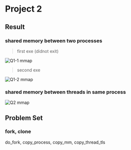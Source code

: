 # Project 2

## Result

### shared memory between two processes

> first exe (didnot exit)

![Q1-1 mmap](https://user-images.githubusercontent.com/44315881/148722628-43d81cc6-013e-4c35-bbdd-fc47fe73b2b3.jpg)

> second exe

![Q1-2 mmap](https://user-images.githubusercontent.com/44315881/148722702-22bb9ff4-3c56-43d4-ab6c-9fc82c0f0c06.jpg)

### shared memory between threads in same process

![Q2 mmap](https://user-images.githubusercontent.com/44315881/148722840-d024c79f-cfc7-49b6-998f-5771026d6468.png)

## Problem Set

### fork, clone

do_fork, copy_process, copy_mm, copy_thread_tls
